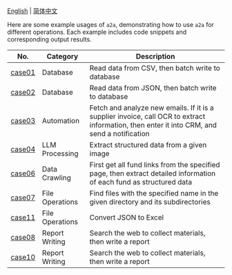[English](README.md) | [简体中文](README.cn.md)

Here are some example usages of `a2a`, demonstrating how to use `a2a` for different operations. Each example includes code snippets and corresponding output results.

| No. | Category | Description |
|---|---|---|
|[case01](case01/case01.md)|Database|Read data from CSV, then batch write to database|
|[case02](case02/case02.md)|Database|Read data from JSON, then batch write to database|
|[case03](case03/case03.md)|Automation|Fetch and analyze new emails. If it is a supplier invoice, call OCR to extract information, then enter it into CRM, and send a notification|
|[case04](case04/case04.md)|LLM Processing|Extract structured data from a given image|
|[case06](case06/case06.md)|Data Crawling|First get all fund links from the specified page, then extract detailed information of each fund as structured data|
|[case07](case07/case07.md)|File Operations|Find files with the specified name in the given directory and its subdirectories|
|[case11](case11/case11.md)|File Operations|Convert JSON to Excel|
|[case08](case08/case08.md)|Report Writing|Search the web to collect materials, then write a report|
|[case10](case10/case10.md)|Report Writing|Search the web to collect materials, then write a report|